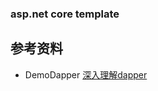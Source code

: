 ### asp.net core template

## 参考资料
 - DemoDapper [深入理解dapper](https://www.cnblogs.com/ITWeiHan/p/11614704.html)
